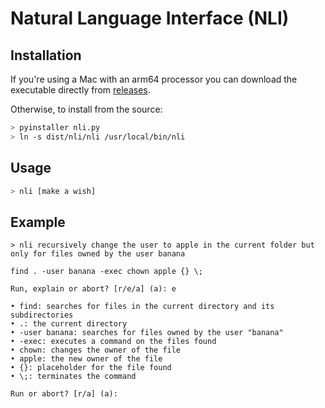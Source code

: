 # Natural Language Interface (NLI)

## Installation

If you're using a Mac with an arm64 processor you can download the executable directly from [releases](https://github.com/ngsilverman/nli/releases).

Otherwise, to install from the source:
```bash
> pyinstaller nli.py
> ln -s dist/nli/nli /usr/local/bin/nli
```

## Usage

```bash
> nli [make a wish]
```

## Example

```
> nli recursively change the user to apple in the current folder but only for files owned by the user banana

find . -user banana -exec chown apple {} \;

Run, explain or abort? [r/e/a] (a): e

• find: searches for files in the current directory and its subdirectories
• .: the current directory
• -user banana: searches for files owned by the user "banana"
• -exec: executes a command on the files found
• chown: changes the owner of the file
• apple: the new owner of the file
• {}: placeholder for the file found
• \;: terminates the command

Run or abort? [r/a] (a): 
```